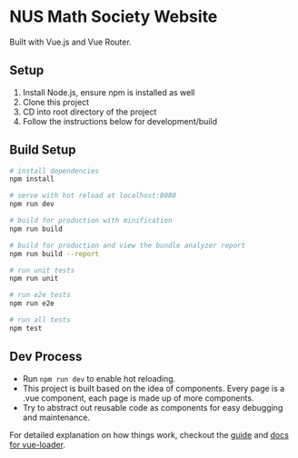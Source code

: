 # NUS Math Society Website

Built with Vue.js and Vue Router.

## Setup
1. Install Node.js, ensure npm is installed as well
2. Clone this project
3. CD into root directory of the project
4. Follow the instructions below for development/build


## Build Setup

``` bash
# install dependencies
npm install

# serve with hot reload at localhost:8080
npm run dev

# build for production with minification
npm run build

# build for production and view the bundle analyzer report
npm run build --report

# run unit tests
npm run unit

# run e2e tests
npm run e2e

# run all tests
npm test
```

## Dev Process
- Run `npm run dev` to enable hot reloading.
- This project is built based on the idea of components. Every page is a .vue component, each page is made up of more components.
- Try to abstract out reusable code as components for easy debugging and maintenance.

For detailed explanation on how things work, checkout the [guide](http://vuejs-templates.github.io/webpack/) and [docs for vue-loader](http://vuejs.github.io/vue-loader).
